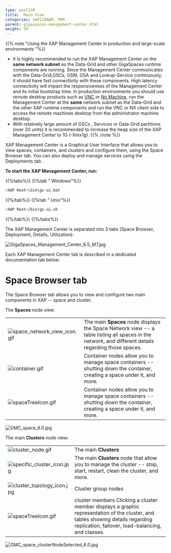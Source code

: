 ```yaml
---
type: post120
title:  Main View
categories: XAP120ADM, PRM
parent: gigaspaces-management-center.html
weight: 50
---
```



{{% note "Using the XAP Management Center in production and large-scale environments "%}}

- It is highly recommended to run the XAP Management Center on the **same network subnet** as the Data-Grid and other GigaSpaces runtime components are running. Since the Management Center communicates with the Data-Grid,GSCs, GSM, GSA and Lookup-Service continuously, it should have fast connectivity with these components. High latency connectivity will impact the responsiveness of the  Management Center and its initial bootstrap time. In production environments you should use remote desktop products such as [VNC](http://www.realvnc.com/products/free/4.1/index.html) or [No Machine](http://www.nomachine.com), run the  Management Center at the **same** network subnet as the Data-Grid and the other XAP runtime components and run the VNC or NX client side to access the remote machines desktop from the administrator machine desktop.
- With relatively large amount of GSCs , Services or Data-Grid partitions (over 20 units) it is recommended to increase the heap size of the XAP Management Center to 1G (-Xmx1g).
{{% /note %}}


XAP Management Center is a Graphical User Interface that allows you to view spaces, containers, and clusters and configure them, using the Space Browser tab. You can also deploy and manage services using the Deployments tab.

**To start the XAP Management Center, run:**


{{%tabs%}}
{{%tab " Windows"%}}

```bash
<XAP Root>\bin\gs-ui.bat
```
{{%/tab%}}
{{%tab " Unix"%}}

```bash
<XAP Root>/bin/gs-ui.sh
```
{{%/tab%}}
{{%/tabs%}}



The XAP Management Center is separated into 3 tabs (Space Browser, Deployment, Details, Utilization):

![GigaSpaces_Management_Center_6.5_M7.jpg](/attachment_files/GigaSpaces_Management_Center_6.5_M7.jpg)

Each XAP Management Center tab is described in a dedicated documentation tab below:




# Space Browser tab

The Space Browser tab allows you to view and configure two main components in XAP -- space and cluster.


The **Spaces** node view:

|      |     |
|----|-----|
| ![space_network_view_icon.gif](/attachment_files/space_network_view_icon.gif)|The main **Spaces** node displays the Space Network view -- a table listing all spaces in the network, and different details regarding those spaces.|
| ![container.gif](/attachment_files/container.gif)| Container nodes allow you to manage space containers -- shutting down the container, creating a space under it, and more.|
| ![spaceTreeIcon.gif](/attachment_files/spaceTreeIcon.gif) |Container nodes allow you to manage space containers -- shutting down the container, creating a space under it, and more.|


![GMC_space_6.0.jpg](/attachment_files/GMC_space_6.0.jpg)


The main **Clusters** node view:

|      |     |
|----|-----|
| ![cluster_node.gif](/attachment_files/cluster_node.gif) | The main **Clusters** |
| ![specific_cluster_icon.jpg](/attachment_files/specific_cluster_icon.jpg) | The main **Clusters** node that allow you to manage the cluster -- stop, start, restart, clean the cluster, and more.|
| ![cluster_topology_icon.jpg](/attachment_files/cluster_topology_icon.jpg) | Cluster group nodes |
| ![spaceTreeIcon.gif](/attachment_files/spaceTreeIcon.gif)| cluster members  Clicking a cluster member displays a graphic representation of the cluster, and tables showing details regarding replication, failover, load-balancing, and classes. |


![GMC_space_clusterNodeSelected_6.0.jpg](/attachment_files/GMC_space_clusterNodeSelected_6.0.jpg)

